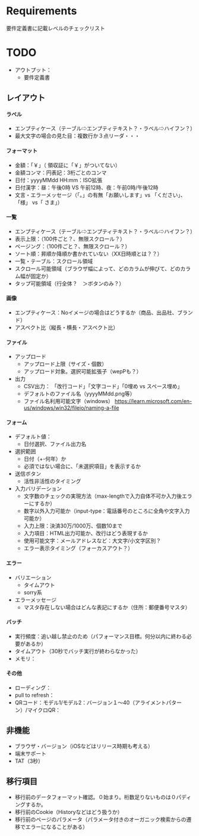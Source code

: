 # Requirements
要件定義書に記載レベルのチェックリスト

# TODO
- アウトプット：
  - 要件定義書

## レイアウト
#### ラベル
- エンプティケース（テーブル⇨エンプティテキスト？・ラベル⇨ハイフン？）
- 最大文字の場合の見た目：複数行か３点リーダ・・・

#### フォーマット
- 金額：「￥」（ 領収証に「￥」がついてない）
- 金額コンマ：円表記：3桁ごとのコンマ
- 日付：yyyyMMdd HH:mm：ISO拡張
- 日付漢字：昼：午後0時 VS 午前12時、夜：午前0時/午後12時
- 文言・エラーメッセージ（「。」の有無「お願いします」vs 「ください」、「様」 vs「 さま」）

#### 一覧
- エンプティケース（テーブル⇨エンプティテキスト？・ラベル⇨ハイフン？）
- 表示上限：（100件ごと？、無限スクロール？）
- ページング：（100件ごと？、無限スクロール？）
- ソート順：昇順か降順か書かれていない（XX日時順とは？？）
- 一覧・テーブル：スクロール領域
- スクロール可能領域（ブラウザ幅によって、どのカラムが伸びて、どのカラム幅が固定か）
- タップ可能領域（行全体？　＞ボタンのみ？）

#### 画像
- エンプティケース：Noイメージの場合はどうするか（商品、出品社、ブランド）
- アスペクト比（縦長・横長・アスペクト比）

#### ファイル
- アップロード
  - アップロード上限（サイズ・個数）
  - アップロード対象。選択可能拡張子（wepPも？）
- 出力
  - CSV出力： 「改行コード」「文字コード」「0埋め vs スペース埋め」
  - デフォルトのファイル名（yyyyMMdd.png等）
  - ファイル名利用可能文字（windows）
    https://learn.microsoft.com/en-us/windows/win32/fileio/naming-a-file

#### フォーム
- デフォルト値：
  - 日付選択、ファイル出力名
- 選択範囲
  - 日付（+-何年）か
  - 必須ではない場合に、「未選択項目」を表示するか
- 送信ボタン
  - 活性非活性のタイミング
- 入力バリデーション
  - 文字数のチェックの実現方法（max-lengthで入力自体不可か入力後エラーにするか）
  - 数字以外入力可能か（input-type：電話番号のところに全角や文字入力可能か）
  - 入力上限：決済30万/1000万、個数10まで
  - 入力項目：HTML出力可能か、改行はどう表現するか
  - 使用可能文字：メールアドレスなど：大文字/小文字区別？
  - エラー表示タイミング（フォーカスアウト？）

#### エラー
- バリエーション
  - タイムアウト
  - sorry系
- エラーメッセージ
  - マスタ存在しない場合はどんな表記にするか（住所：郵便番号マスタ）

#### バッチ
- 実行頻度：追い越し禁止のため（パフォーマンス目標。何分以内に終わる必要があるか）
- タイムアウト（30秒でバッチ実行が終わらなかった）
- メモリ：

#### その他
- ローディング：
- pull to refresh：
- QRコード：モデル1/モデル2：バージョン１〜40（アライメントパターン）/マイクロQR：

## 非機能
- ブラウザ・バージョン（iOSなどはリリース時期も考える）
- 端末サポート
- TAT（3秒）

## 移行項目
- 移行前のデータフォーマット確認。０始まり。桁数足りないものは０パディングするか。
- 移行前のCookie（Historyなどはどう扱うか）
- 移行前のページのパラメータ（パラメータ付きのオーガニック検索からの遷移でエラーになることがある）